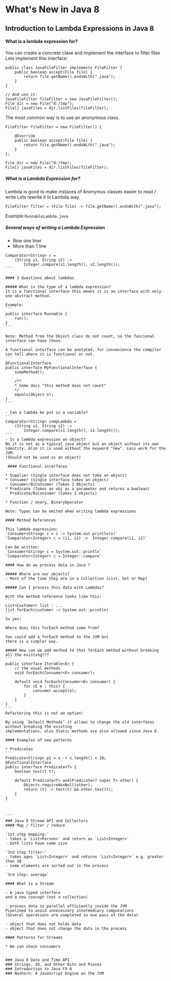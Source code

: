 
# What's New in Java 8

## Introduction to Lambda Expressions in Java 8
#### What is a lambda expression for?

You can create a concrete clase and implement the interface to filter files
Lets implement this interface:
```
public class JavaFileFilter implements FileFilter {
    public boolean accept(File file) {
        return file.getName().endsWith(".java");
    }
}

// And use it:
JavaFileFilter fileFilter = new JavaFileFilter();
File dir = new File("d:/tmp");
File[] javaFiles = dir.listFiles(fileFilter);
```
The most common way is to use an anonymous class.
```
FileFilter fileFilter = new FileFilter() {

    @Override
    public boolean accept(File file) {
        return file.getName().endsWith(".java");
    }
};

File dir = new File("d:/tmp);
File[] javaFiles = dir.listFiles(fileFilter);
```

##### What is a Lambda Expression for?
Lambda is good to make instaces of Anonymus classes easier to read / write
Lets rewrite it in Lambda way.
```
FileFilter filter = (File file) -> file.getName().endsWith(".java");
```
Example `RunnableLambda.java`

##### Several ways of writing a Lambda Expression
- Row one liner
- More than 1 line
`````
Comparator<String> c =
    (String s1, String s2) ->
        Integer.compare(s1.length(), s2.length());
```

#### 3 Questions about lambdas

##### What is the type of a lambda expression?
It is a functional interface this means it is an interface with only one abstract method.

Example:
```
public interface Runnable {
    run();
}
```

Note: Method from the Object class do not count, so the funcional interface can have those.

A functional interface can be anotated, for convenience the compiler can tell where it is functional or not.
```
@FunctionalInterface
public interface MyFunctionalInterface {
    someMethod();

    /**
    * Some docs "this method does not count"
    */
    equals(Object o);
}
```

- Can a lambda be put in a variable?
```
Comparator<String> compLambda = 
    (String s1, String s2) ->
        Integer.compare(s1.length(), s2.length());
```
- Is a lambda expression an object?
No it is not as a typical java object but an object without its own identity. Also it is used without the keyword "new". Less work for the JVM.
(Should not be used as an object)
 
 #### Functional interfaces

* Supplier (Single interface does not take an object)
* Consumer (Single interface takes an object)
  Consumer/BiConsumer (Takes 2 Objects)
* Predicate (Takes an obj as a parameter and returns a boolean)
  Predicate/BiConsumer (takes 2 objects)

* Function / Unary, BinaryOperator

Note: Types can be omited when writing lambda expressions

#### Method References

This lambda expression:
`Consumer<String> c = s -> System.out.println(s)`
`Comparator<Integer> c = (i1, i2) ->  Integer.compare(i1, i2)`

Can be written:
`Consumer<Stirng> c = System.out::println`
`Comparator<Integer> c = Integer::compare`

#### How do we process data in Java ?

##### Where are our objects?
- Most of the time they are in a Collection (List, Set or Map)

##### Can I process this data with Lambdas?

With the method reference looks like this:
````
List<Customer> list : ...
list.forEach(customer -> System.out::println)
````
So yes!

Where does this forEach method come from?

You could add a forEach method to the JVM but
there is a simpler way.

##### How can we add method to that forEach method without breaking all the existing???
```
public interface Iterable<E> {
    // the usual methods
    void forEach(Consumer<E> consumer);

    default void forEach(Consumer<E> consumer) {
        for (E e : this) {
            consumer.accept(e);
        }
    }
}
```
Refactoring this is not an option!

By using `Default Methods` it allows to change the old interfaces without breaking the existing 
implementations, also Static methods are also allowed since Java 8.

#### Examples of new patterns

* Predicates
```
Predicate<String> p1 = s -> s.length() < 20;
@FunctionalInterface
public interface Predicate<T> {
    boolean test(T t);
    
    default Predicate<T> and(Predicate<? super T> other) {
        Objects.requireNonNull(other);
        return (t) -> test(t) && other.test(t);
    }
}



```
### Java 8 Stream API and Collectors	
#### Map / filter / reduce

`1st step mapping:`
- takes a `List<Person>` and return as `List<Integer>`
- both lists have same size

`2nd step filter:`
- takes ages `List<Integer>` and returns `List<Integer>` e.g. greater than 20
- some elements are sorted out in the process

`3rd step: average`

#### What is a Stream

- A java typed interface
and a new concept (not a collection)

- process data in parallel efficiently inside the JVM
Pipelined to avoid unnecessary intermediary computations
(Several operations are completed in one pass of the data)

- object that does not holds data
- object that does not change the data in the process

#### Patterns for Streams

* We can chain consumers


### Java 8 Date and Time API		
### Strings, IO, and Other Bits and Pieces		
### Introduction to Java FX 8		
### Nashorn: A JavaScript Engine on the JVM